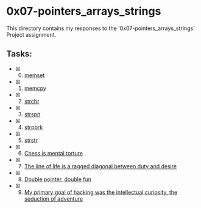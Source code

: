 # 0x07-pointers_arrays_strings

This directory contains my responses to the '0x07-pointers_arrays_strings' Project assignment.

## Tasks:
- [x] 0. [memset]()
- [x] 1. [memcpy]()
- [x] 2. [strchr]()
- [x] 3. [strspn]()
- [x] 4. [strpbrk]()
- [x] 5. [strstr]()
- [x] 6. [Chess is mental torture]()
- [x] 7. [The line of life is a ragged diagonal between duty and desire]()
- [x] 8. [Double pointer, double fun]()
- [x] 9. [My primary goal of hacking was the intellectual curiosity, the seduction of adventure]()

